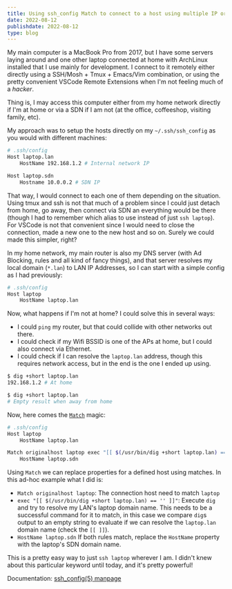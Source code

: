 ```yaml
---
title: Using ssh_config Match to connect to a host using multiple IP or Hostnames
date: 2022-08-12
publishdate: 2022-08-12
type: blog
---
```


My main computer is a MacBook Pro from 2017, but I have some servers laying around and one other laptop connected at home
with ArchLinux installed that I use mainly for development. I connect to it remotely either directly using a
SSH/Mosh + Tmux + Emacs/Vim combination, or using the pretty convenient VSCode Remote Extensions when I'm not feeling
much of a _hacker_.

<!--more-->

Thing is, I may access this computer either from my home network directly if I'm at home or via a SDN if I am not (at the office,
coffeeshop, visiting family, etc).

My approach was to setup the hosts directly on my `~/.ssh/ssh_config` as you would with different machines:

``` bash
# .ssh/config
Host laptop.lan
    HostName 192.168.1.2 # Internal network IP

Host laptop.sdn
    Hostname 10.0.0.2 # SDN IP
```

That way, I would connect to each one of them depending on the situation. Using tmux and ssh is not that much of a problem
since I could just detach from home, go away, then connect via SDN an everything would be there (though I had to remember
which alias to use instead of just `ssh laptop`). For VSCode is not that convenient since I would need to close the connection,
made a new one to the new host and so on. Surely we could made this simpler, right?

In my home network, my main router is also my DNS server (with Ad Blocking, rules and all kind of fancy things), and that
server resolves my local domain (`*.lan`) to LAN IP Addresses, so I can start with a simple config as I had previously:

``` bash
# .ssh/config
Host laptop
    HostName laptop.lan
```

Now, what happens if I'm not at home? I could solve this in several ways:
- I could `ping` my router, but that could collide with other networks out there.
- I could check if my Wifi BSSID is one of the APs at home, but I could also connect via Ethernet.
- I could check if I can resolve the `laptop.lan` address, though this requires network access, but in the end is the one I ended
  up using.

``` bash
$ dig +short laptop.lan
192.168.1.2 # At home

$ dig +short laptop.lan
# Empty result when away from home
```

Now, here comes the [`Match`](https://man7.org/linux/man-pages/man5/ssh_config.5.html) magic:

``` bash
# .ssh/config
Host laptop
    HostName laptop.lan

Match originalhost laptop exec "[[ $(/usr/bin/dig +short laptop.lan) == '' ]]"
    HostName laptop.sdn
```

Using `Match` we can replace properties for a defined host using matches. In this ad-hoc example what I did is:

- `Match originalhost laptop`: The connection host need to match `laptop`
- `exec "[[ $(/usr/bin/dig +short laptop.lan) == '' ]]"`: Execute `dig` and try to resolve my LAN's laptop domain name.
  This needs to be a successful command for it to match, in this case we compare `dig`s output to an empty string to evaluate
  if we can resolve the `laptop.lan` domain name (check the `[[ ]]`).
- `HostName laptop.sdn` If both rules match, replace the `HostName` property with the laptop's SDN domain name.

This is a pretty easy way to just `ssh laptop` wherever I am. I didn't knew about this particular
keyword until today, and it's pretty powerful!

Documentation: [ssh_config(5) manpage](https://man7.org/linux/man-pages/man5/ssh_config.5.html)
